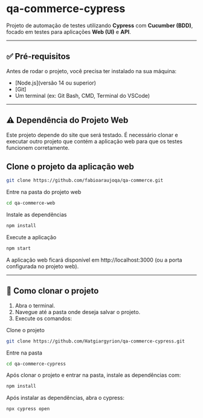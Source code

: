 # qa-commerce-cypress

Projeto de automação de testes utilizando **Cypress** com **Cucumber (BDD)**, focado em testes para aplicações **Web (UI)** e **API**.

---

## ✅ Pré-requisitos

Antes de rodar o projeto, você precisa ter instalado na sua máquina:

- [Node.js](versão 14 ou superior)
- [Git]
- Um terminal (ex: Git Bash, CMD, Terminal do VSCode)

---

## ⚠️ Dependência do Projeto Web

Este projeto depende do site que será testado. É necessário clonar e executar outro projeto que contém a aplicação web para que os testes funcionem corretamente.

## Clone o projeto da aplicação web

```bash
git clone https://github.com/fabioaraujoqa/qa-commerce.git
```
Entre na pasta do projeto web

```bash
cd qa-commerce-web
```

Instale as dependências

```bash
npm install
```

Execute a aplicação

```bash
npm start
```

A aplicação web ficará disponível em http://localhost:3000 (ou a porta configurada no projeto web).

---

## 🚀 Como clonar o projeto

1. Abra o terminal.
2. Navegue até a pasta onde deseja salvar o projeto.
3. Execute os comandos:

Clone o projeto

```bash
git clone https://github.com/Hatgiargyrion/qa-commerce-cypress.git
```

Entre na pasta

```bash
cd qa-commerce-cypress
```

Após clonar o projeto e entrar na pasta, instale as dependências com:

```bash
npm install
```

Após instalar as dependências, abra o cypress:

```bash
npx cypress open
```